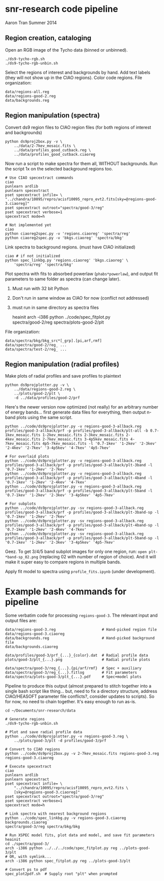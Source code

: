 snr-research code pipeline
==========================
Aaron Tran
Summer 2014


Region creation, cataloging
---------------------------

Open an RGB image of the Tycho data (binned or unbinned).

    ./ds9-tycho-rgb.sh
    ./ds9-tycho-rgb-unbin.sh

Select the regions of interest and backgrounds by hand.  Add text labels
(they will not show up in the CIAO regions).  Color code regions.
File organization:

    data/regions-all.reg
    data/regions-good-2.reg
    data/backgrounds.reg


Region manipulation (spectra)
-----------------------------

Convert ds9 region files to CIAO region files
(for both regions of interest and backgrounds)

    python ds9proj2box.py -v \
        ../data/2-7kev_mosaic.fits \
        ../data/profiles_good_cutback.reg \
        ../data/profiles_good_cutback.ciaoreg

Now run a script to make spectra for them all, WITHOUT backgrounds.
Run the script 1x on the selected background regions too.

    # Use CIAO specextract commands
    ciao
    punlearn ardlib
    punlearn specextract
    pset specextract infile= \
    "../chandra/10095/repro/acisf10095_repro_evt2.fits[sky=@regions-good-3.ciaoreg]"
    pset specextract outroot="spectra/good-3/reg"
    pset specextract verbose=1
    specextract mode=h

    # Not implemented yet
    ciao
    python ciaoreg2spec.py -v 'regions.ciaoreg' 'spectra/reg'
    python ciaoreg2spec.py -v 'bkgs.ciaoreg' 'spectra/bkg'

Link spectra to background regions. (must have CIAO initialized)

    ciao # if not initialized
    python spec_linkbg.py 'regions.ciaoreg' 'bkgs.ciaoreg' \
        'spectra/reg' 'spectra/bkg'

Plot spectra with fits to absorbed powerlaw (`phabs*powerlaw`), and output
fit parameters to same folder as spectra (can change later).
1. Must run with 32 bit Python
2. Don't run in same window as CIAO for now (conflict not addressed)
3. must run in same directory as spectra files

    heainit
    arch -i386 python ../code/spec_fitplot.py \
                      spectra/good-2/reg spectra/plots-good-2/plt

File organization:

    data/spectra/bkg/bkg_src*[_grp].[pi,arf,rmf]
    data/spectra/good-2/reg_ ...
    data/spectra/test-2/reg_ ...

Region manipulation (radial profiles)
-------------------------------------

Make plots of radial profiles and save profiles to plaintext

    python ds9projplotter.py -v \
        ../data/regions-good-2.reg \
        ../plots/good-2/plt \
        -d ../data/profiles/good-2/prf

Here's the newer version now optimized (not really) for an arbitrary number of
energy bands... first generate data files for everything, then output n-band
plots using the same script.

    python ../code/ds9projplotter.py -v regions-good-3-allback.reg profiles/good-3-allback/prf -p profiles/good-3-allback/plt-all -b 0.7-1kev_mosaic.fits 1-2kev_mosaic.fits 2-3kev_mosaic.fits 2-4kev_mosaic.fits 2-7kev_mosaic.fits 3-4p5kev_mosaic.fits 4-7kev_mosaic.fits 4p5-7kev_mosaic.fits -l '0.7-1kev' '1-2kev' '2-3kev' '2-4kev' '2-7kev' '3-4p5kev' '4-7kev' '4p5-7kev'
    
	# For overlaid plots
    python ../code/ds9projplotter.py -v regions-good-3-allback.reg profiles/good-3-allback/prf -p profiles/good-3-allback/plt-3band -l '0.7-1kev' '1-2kev' '2-7kev'
    python ../code/ds9projplotter.py -v regions-good-3-allback.reg profiles/good-3-allback/prf -p profiles/good-3-allback/plt-4band -l '0.7-1kev' '1-2kev' '2-4kev' '4-7kev'
    python ../code/ds9projplotter.py -v regions-good-3-allback.reg profiles/good-3-allback/prf -p profiles/good-3-allback/plt-5band -l '0.7-1kev' '1-2kev' '2-3kev' '3-4p5kev' '4p5-7kev'
	
	# For subplots
	python ../code/ds9projplotter.py -sv regions-good-3-allback.reg profiles/good-3-allback/prf -p profiles/good-3-allback/plt-3band-sp -l '0.7-1kev' '1-2kev' '2-7kev'
	python ../code/ds9projplotter.py -sv regions-good-3-allback.reg profiles/good-3-allback/prf -p profiles/good-3-allback/plt-4band-sp -l '0.7-1kev' '1-2kev' '2-4kev' '4-7kev'
	python ../code/ds9projplotter.py -sv regions-good-3-allback.reg profiles/good-3-allback/prf -p profiles/good-3-allback/plt-5band-sp -l '0.7-1kev' '1-2kev' '2-3kev' '3-4p5kev' '4p5-7kev'

Geez.  To get 3/4/5 band subplot images for only one region, run:
`open plt-*band-sp_02.png` (replacing 02 with number of region of choice).
And it will make it super easy to compare regions in multiple bands.


Apply fit model to spectra using `profile_fits.ipynb` (under development).


Example bash commands for pipeline
==================================

Some verbatim code for processing `regions-good-3`.
The relevant input and output files are:

    data/regions-good-3.reg                     # Hand-picked region file
    data/regions-good-3.ciaoreg
    data/backgrounds.reg                        # Hand-picked background file
    data/backgrounds.ciaoreg

    data/profiles/good-3/prf_{...}_{color}.dat  # Radial profile data
    plots/good-3/plt_{...}.png                  # Radial profile plots

    data/spectra/good-3/reg_{...}.{pi/arf/rmf}  # Spec + auxiliary
    data/spectra/good-3/reg_{...}.fitlog        # Fit parameters
    data/spectra/plots-good-3/plt_{...}.pdf     # Spec+model plots

Pipeline to produce this output (almost prepared to stitch together into a
single bash script like thing... but, need to fix a directory structure,
address CIAO/HEASOFT parameter file conflicts?, consider updates to scripts).
So for now, no need to chain together.  It's easy enough to run as-is.

    cd ~/Documents/snr-research/data

    # Generate regions
    ./ds9-tycho-rgb-unbin.sh

    # Plot and save radial profile data
    python ../code/ds9projplotter.py -v regions-good-3.reg \
        ../plots/good-3/plt -d profiles/good-3/prf

    # Convert to CIAO regions
    python ../code/ds9proj2box.py -v 2-7kev_mosaic.fits regions-good-3.reg
    regions-good-3.ciaoreg

    # Execute specextract
    ciao
    punlearn ardlib
    punlearn specextract
    pset specextract infile= \
        "../chandra/10095/repro/acisf10095_repro_evt2.fits \
        [sky=@regions-good-3.ciaoreg]"
    pset specextract outroot="spectra/good-3/reg"
    pset specextract verbose=1
    specextract mode=h

    # Link spectra with nearest background regions
    python ../code/spec_linkbg.py -v regions-good-3.ciaoreg backgrounds.ciaoreg
    spectra/good-3/reg spectra/bkg/bkg

    # Run XSPEC model fits, plot data and model, and save fit parameters
    heainit
    cd ./spectra/good-3/
    arch -i386 python ../../../code/spec_fitplot.py reg ../plots-good-3/plt
    # OR, with symlink...
    arch -i386 python spec_fitplot.py reg ../plots-good-3/plt

    # Convert ps to pdf
    spec_plot2pdf.sh  # Supply root "plt" when prompted

